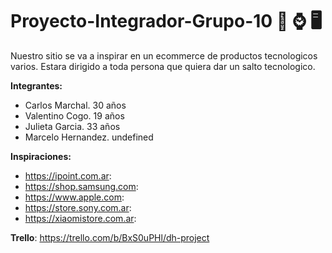 # Proyecto-Integrador-Grupo-10 📱 ⌚ 🖥️

Nuestro sitio se va a inspirar en un ecommerce de productos tecnologicos varios.
Estara dirigido a toda persona que quiera dar un salto tecnologico.


**Integrantes:**
- Carlos Marchal. 30 años
- Valentino Cogo. 19 años
- Julieta Garcia. 33 años
- Marcelo Hernandez. undefined

**Inspiraciones:**
- https://ipoint.com.ar:
- https://shop.samsung.com:
- https://www.apple.com:
- https://store.sony.com.ar:
- https://xiaomistore.com.ar:

**Trello**: https://trello.com/b/BxS0uPHl/dh-project
